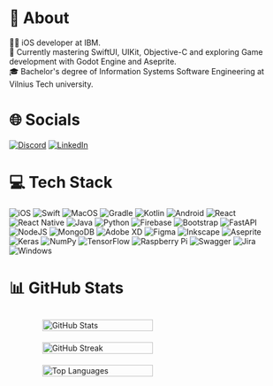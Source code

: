 # 💫 About
🧑‍💻 iOS developer at IBM.<br>🌱 Currently mastering SwiftUI, UIKit, Objective-C and exploring Game development with Godot Engine and Aseprite.<br>🎓 Bachelor's degree of Information Systems Software Engineering at Vilnius Tech university.


# 🌐 Socials
[![Discord](https://img.shields.io/badge/Discord-%237289DA.svg?logo=discord&logoColor=white)](https://discord.gg/#2720) [![LinkedIn](https://img.shields.io/badge/LinkedIn-0077B5?style=flat&logo=linkedin&logoColor=white)](https://www.linkedin.com/in/matas-paulius-dr%C4%97gva/) 

# 💻 Tech Stack
 ![iOS](https://img.shields.io/badge/iOS-000000?style=flat&logo=ios&logoColor=white) ![Swift](https://img.shields.io/badge/Swift-FA7343?style=flat&logo=swift&logoColor=white) ![MacOS](https://shields.io/badge/MacOS--9cf?logo=Apple&style=social) ![Gradle](https://img.shields.io/badge/Gradle-02303A.svg?style=flat&logo=Gradle&logoColor=white) ![Kotlin](https://img.shields.io/badge/kotlin-%230095D5.svg?style=flat&logo=kotlin&logoColor=white) ![Android](https://img.shields.io/badge/Android-3DDC84?style=flat&logo=android&logoColor=white) ![React](https://img.shields.io/badge/react-%2320232a.svg?style=flat&logo=react&logoColor=%2361DAFB) ![React Native](https://img.shields.io/badge/react_native-%2320232a.svg?style=flat&logo=react&logoColor=%2361DAFB) ![Java](https://img.shields.io/badge/java-orange?logo=openjdk&style=flat&logoColor=white) ![Python](https://img.shields.io/badge/python-3670A0?style=flat&logo=python&logoColor=ffdd54) ![Firebase](https://img.shields.io/badge/firebase-%23039BE5.svg?style=flat&logo=firebase) ![Bootstrap](https://img.shields.io/badge/bootstrap-%23563D7C.svg?style=flat&logo=bootstrap&logoColor=white) ![FastAPI](https://img.shields.io/badge/FastAPI-005571?style=flat&logo=fastapi) ![NodeJS](https://img.shields.io/badge/Node.js-6DA55F?logo=node.js&logoColor=white) ![MongoDB](https://img.shields.io/badge/MongoDB-%234ea94b.svg?style=flat&logo=mongodb&logoColor=white) ![Adobe XD](https://img.shields.io/badge/Adobe%20XD-470137?style=flat&logo=Adobe%20XD&logoColor=#FF61F6) 	![Figma](https://img.shields.io/badge/figma-%23F24E1E.svg?style=flat&logo=figma&logoColor=white) ![Inkscape](https://img.shields.io/badge/Inkscape-e0e0e0?style=flat&logo=inkscape&logoColor=080A13) ![Aseprite](https://img.shields.io/badge/Aseprite-FFFFFF?style=flat&logo=Aseprite&logoColor=#7D929E) ![Keras](https://img.shields.io/badge/Keras-%23D00000.svg?style=flat&logo=Keras&logoColor=white) ![NumPy](https://img.shields.io/badge/numpy-%23013243.svg?style=flat&logo=numpy&logoColor=white) ![TensorFlow](https://img.shields.io/badge/TensorFlow-%23FF6F00.svg?style=flat&logo=TensorFlow&logoColor=white) ![Raspberry Pi](https://img.shields.io/badge/-RaspberryPi-C51A4A?style=flat&logo=Raspberry-Pi) ![Swagger](https://img.shields.io/badge/-Swagger-%23Clojure?style=flat&logo=swagger&logoColor=white) ![Jira](https://img.shields.io/badge/jira-%230A0FFF.svg?style=flat&logo=jira&logoColor=white) ![Windows](https://img.shields.io/badge/Windows-0078D6?style=flat&logo=windows&logoColor=white) 

# 📊 GitHub Stats
<div style="display: flex; flex-wrap: wrap; justify-content: space-around; align-items: center;">
  <div>
    <img src="https://github-readme-stats.vercel.app/api?username=Jok3r182&theme=dark&hide_border=false&include_all_commits=true&count_private=true" alt="GitHub Stats" style="width: 100%; max-width: 200px; margin: 10px;">
    <img src="https://github-readme-streak-stats.herokuapp.com/?user=Jok3r182&theme=dark&hide_border=false" alt="GitHub Streak" style="width: 100%; max-width: 200px; margin: 10px;">
    <img src="https://github-readme-stats.vercel.app/api/top-langs/?username=Jok3r182&theme=dark&hide_border=false&include_all_commits=true&count_private=true&layout=compact" alt="Top Languages" style="width: 100%; max-width: 200px; margin: 10px;">
  </div>
</div>



